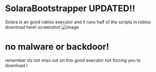 # SolaraBootstrapper UPDATED!!
Solara is an good roblox executor and it runs half of the scripts in roblox download here!
screenshot
![image](https://github.com/user-attachments/assets/4c8a82e5-b975-4a34-a9d8-895efee3626a)


# no malware or backdoor! 

remember do not miss out on this good executor not forcing you to download.!
